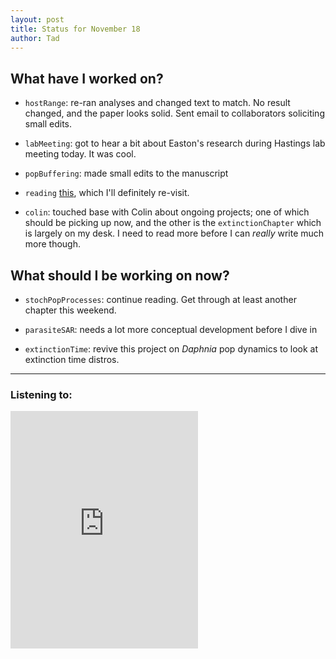 ```yaml
---
layout: post
title: Status for November 18
author: Tad
---
```


## What have I worked on?

* `hostRange`: re-ran analyses and changed text to match. No result changed, and the paper looks solid. Sent email to collaborators soliciting small edits.

* `labMeeting`: got to hear a bit about Easton's research during Hastings lab meeting today. It was cool.

* `popBuffering`: made small edits to the manuscript

* `reading` [this](http://onlinelibrary.wiley.com/doi/10.1002/ecm.1242/epdf), which I'll definitely re-visit.

* `colin`: touched base with Colin about ongoing projects; one of which should be picking up now, and the other is the `extinctionChapter` which is largely on my desk. I need to read more before I can _really_ write much more though.



## What should I be working on now?

* `stochPopProcesses`: continue reading. Get through at least another chapter this weekend.

* `parasiteSAR`: needs a lot more conceptual development before I dive in

* `extinctionTime`: revive this project on _Daphnia_ pop dynamics to look at extinction time distros.

 



---

### Listening to:
 <iframe src="https://embed.spotify.com/?uri=spotify%3Atrack%3A2WAB5BAt4ujtV8lw1YP3Bf" width="300" height="380" frameborder="0" allowtransparency="true"></iframe>
 <i class='fa fa-code' style='color:pink'></i>
